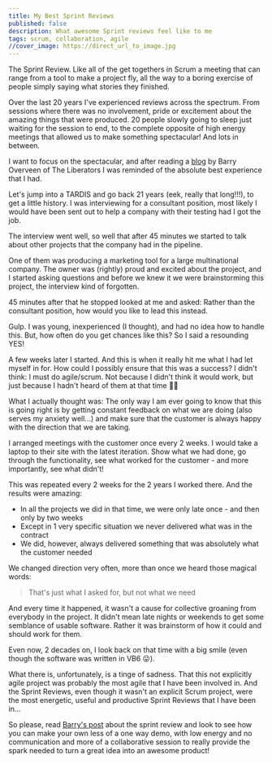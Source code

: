 ```yaml
---
title: My Best Sprint Reviews
published: false
description: What awesome Sprint reviews feel like to me
tags: scrum, collaboration, agile
//cover_image: https://direct_url_to_image.jpg
---
```


The Sprint Review. Like all of the get togethers in Scrum a meeting that can range from a tool to make a project fly, all the way to a boring exercise of people simply saying what stories they finished.

Over the last 20 years I've experienced reviews across the spectrum. From sessions where there was no involvement, pride or excitement about the amazing things that were produced. 20 people slowly going to sleep just waiting for the session to end, to the complete opposite of high energy meetings that allowed us to make something spectacular! And lots in between.

I want to focus on the spectacular, and after reading a [blog](https://medium.com/the-liberators/how-to-run-a-sprint-review-online-c9393515c038) by Barry Overveen of The Liberators I was reminded of the absolute best experience that I had.

Let's jump into a TARDIS and go back 21 years (eek, really that long!!!), to get a little history. I was interviewing for a consultant position, most likely I would have been sent out to help a company with their testing had I got the job.

The interview went well, so well that after 45 minutes we started to talk about other projects that the company had in the pipeline.

One of them was producing a marketing tool for a large multinational company. The owner was (rightly) proud and excited about the project, and I started asking questions and before we knew it we were brainstorming this project, the interview kind of forgotten.

45 minutes after that he stopped looked at me and asked: Rather than the consultant position, how would you like to lead this instead.

Gulp. I was young, inexperienced (I thought), and had no idea how to handle this. But, how often do you get chances like this? So I said a resounding YES!

A few weeks later I started. And this is when it really hit me what I had let myself in for. How could I possibly ensure that this was a success? I didn't think: I must do agile/scrum. Not because I didn't think it would work, but just because I hadn't heard of them at that time 🤷‍♀️

What I actually thought was: The only way I am ever going to know that this is going right is by getting constant feedback on what we are doing (also serves my anxiety well...) and make sure that the customer is always happy with the direction that we are taking.

I arranged meetings with the customer once every 2 weeks. I would take a laptop to their site with the latest iteration. Show what we had done, go through the functionality, see what worked for the customer - and more importantly, see what didn't!

This was repeated every 2 weeks for the 2 years I worked there. And the results were amazing:

* In all the projects we did in that time, we were only late once - and then only by two weeks
* Except in 1 very specific situation we never delivered what was in the contract
* We did, however, always delivered something that was absolutely what the customer needed

We changed direction very often, more than once we heard those magical words:

> That's just what I asked for, but not what we need

And every time it happened, it wasn't a cause for collective groaning from everybody in the project. It didn't mean late nights or weekends to get some semblance of usable software. Rather it was brainstorm of how it could and should work for them.

Even now, 2 decades on, I look back on that time with a big smile (even though the software was written in VB6 😛).

What there is, unfortunately, is a tinge of sadness. That this not explicitly agile project was probably the most agile that I have been involved in. And the Sprint Reviews, even though it wasn't an explicit Scrum project, were the most energetic, useful and productive Sprint Reviews that I have been in...

So please, read [Barry's post](https://medium.com/the-liberators/how-to-run-a-sprint-review-online-c9393515c038) about the sprint review and look to see how you can make your own less of a one way demo, with low energy and no communication and more of a collaborative session to really provide the spark needed to turn a great idea into an awesome product!
